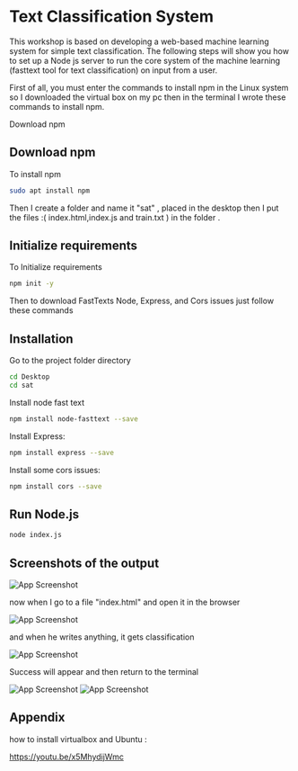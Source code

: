 
# Text Classification System 

This workshop is based on developing a web-based machine learning system for simple text 
classification. The following steps will show you how to set up a Node js server to run the core system of 
the machine learning (fasttext tool for text classification) on input from a user.

First of all, you must enter the commands to install npm in the Linux system
so I downloaded the virtual box on my pc then in the terminal I wrote these commands to install npm.

Download npm

## Download npm

 To install npm

```bash
sudo apt install npm

```
   Then I create a folder and name it "sat" , placed in the desktop then I put the files :( index.html,index.js and train.txt ) in the folder .
## Initialize requirements

To  Initialize requirements 

```bash
npm init -y
```

Then to download FastTexts Node, Express, and Cors issues just follow these commands


## Installation
Go to the project folder directory

```bash
cd Desktop
cd sat
```

Install node fast text 

```bash
npm install node-fasttext --save
 ```

Install Express: 

```bash
npm install express --save
```


Install some cors issues:

```bash
npm install cors --save
```

## Run Node.js 

```bash
node index.js
```

## Screenshots of the output

![App Screenshot](https://e.top4top.io/p_2163rj97k1.png)

now when I go to a file "index.html" and open it
 in the browser


![App Screenshot](https://g.top4top.io/p_2163ulhw82.png)

and when he writes anything, it gets classification 

![App Screenshot](https://l.top4top.io/p_216377f7g3.png)

Success will appear and then return to the terminal

![App Screenshot](https://f.top4top.io/p_2163glgi51.png)
![App Screenshot](https://k.top4top.io/p_2163ov1891.png)


## Appendix

how to install virtualbox and Ubuntu :

https://youtu.be/x5MhydijWmc


